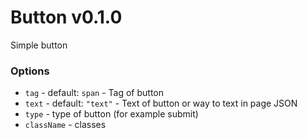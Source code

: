 # Button v0.1.0

Simple button

### Options
 - `tag` - default: `span` - Tag of button
 - `text` - default: `"text"` - Text of button or way to text in page JSON
 - `type` - type of button (for example submit)
 - `className` - classes


